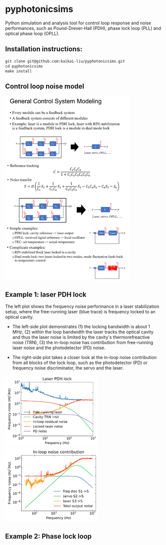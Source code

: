 # pyphotonicsims
Python simulation and analysis tool for control loop response and noise performances,
such as Pound-Drever-Hall (PDH), phase lock loop (PLL) and optical phase loop (OPLL).

## Installation instructions: 

```
git clone git@github.com:kaikai-liu/pyphotonicsims.git
cd pyphotonicsims
make install
```

## Control loop noise model
<img src="figures/control_model_1.png" width="400"/>

<img src="figures/control_model_2.png" width="400"/>

<img src="figures/control_model_3.png" width="400"/>

## Example 1: laser PDH lock 
The left plot shows the frequency noise performance in a laser stabilization setup, where 
the free-running laser (blue trace) is frequency locked to an optical cavity. <br>

 - The left-side plot demonstrates (1) the locking bandwidth is about 1 MHz, (2) within the loop bandwidth 
the laser tracks the optical cavity and thus the laser noise is limited by the cavity's
thermorefreactive noise (TRN), (3) the in-loop noise has contribution from free-running laser
noise and the photodetector (PD) noise.

 - The right-side plot takes a closer look at the in-loop noise contribution from all blocks of the lock loop, such as
the photodetector (PD) or frequency noise discriminator, the servo and the laser.

<img src="notebook/laser_pdh_lock.png" width="300"/> <img src="notebook/laser_pdh_lock_inloop.png" width="300"/>

## Example 2: Phase lock loop 
